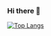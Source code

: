 ### Hi there 👋


[![Top Langs](https://github-readme-stats.vercel.app/api/top-langs/?username=Sna8xs)](https://github.com/anuraghazra/github-readme-stats)
